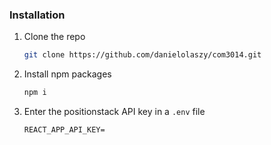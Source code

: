### Installation

1. Clone the repo
   ```sh
   git clone https://github.com/danielolaszy/com3014.git
   ```
2. Install npm packages
   ```sh
   npm i
   ```
3. Enter the positionstack API key in a `.env` file
   ```JS
   REACT_APP_API_KEY=
   ```